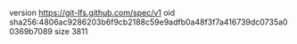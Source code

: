 version https://git-lfs.github.com/spec/v1
oid sha256:4806ac9286203b6f9cb2188c59e9adfb0a48f3f7a416739dc0735a00369b7089
size 3811
